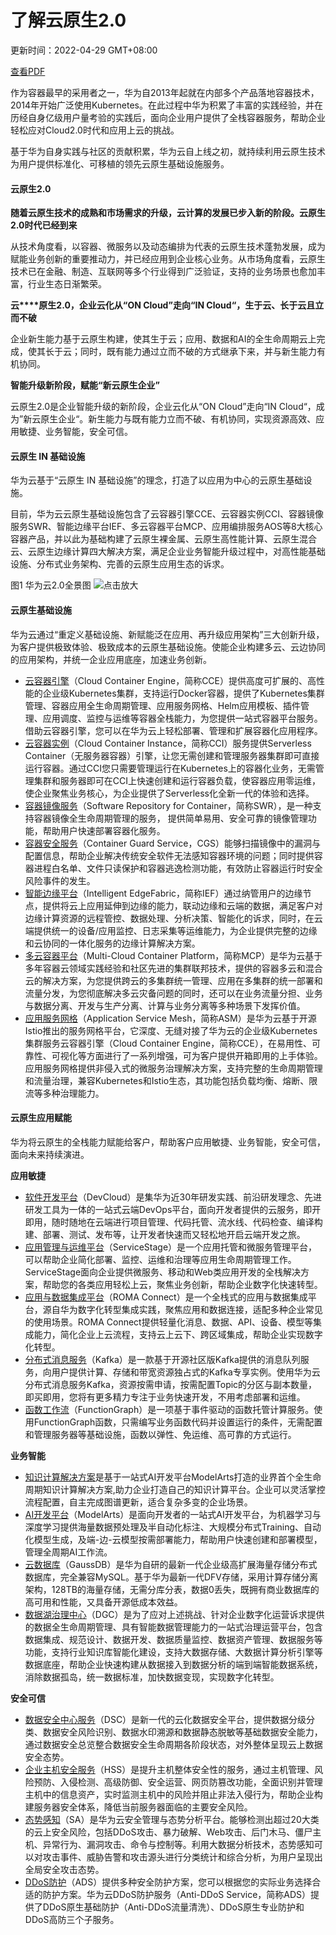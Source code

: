 # 了解云原生2.0

更新时间：2022-04-29 GMT+08:00

[查看PDF](https://support.huaweicloud.com/productdesc-cce/cce-productdesc.pdf)

作为容器最早的采用者之一，华为自2013年起就在内部多个产品落地容器技术，2014年开始广泛使用Kubernetes。在此过程中华为积累了丰富的实践经验，并在历经自身亿级用户量考验的实践后，面向企业用户提供了全栈容器服务，帮助企业轻松应对Cloud2.0时代和应用上云的挑战。

基于华为自身实践与社区的贡献积累，华为云自上线之初，就持续利用云原生技术为用户提供标准化、可移植的领先云原生基础设施服务。

#### 云原生2.0

**随着云原生技术的成熟和市场需求的升级，云计算的发展已步入新的阶段。云原生2.0时代已经到来**

从技术角度看，以容器、微服务以及动态编排为代表的云原生技术蓬勃发展，成为赋能业务创新的重要推动力，并已经应用到企业核心业务。从市场角度看，云原生技术已在金融、制造、互联网等多个行业得到广泛验证，支持的业务场景也愈加丰富，行业生态日渐繁荣。

**云****原生2.0，企业云化从“ON Cloud”走向“IN Cloud“，生于云、长于云且立而不破**

企业新生能力基于云原生构建，使其生于云；应用、数据和AI的全生命周期云上完成，使其长于云；同时，既有能力通过立而不破的方式继承下来，并与新生能力有机协同。

**智能升级新阶段，赋能“新云原生企业”**

云原生2.0是企业智能升级的新阶段，企业云化从“ON Cloud”走向“IN Cloud“，成为”新云原生企业“。新生能力与既有能力立而不破、有机协同，实现资源高效、应用敏捷、业务智能，安全可信。

#### 云原生 IN 基础设施

华为云基于“云原生 IN 基础设施”的理念，打造了以应用为中心的云原生基础设施。

目前，华为云云原生基础设施包含了云容器引擎CCE、云容器实例CCI、容器镜像服务SWR、智能边缘平台IEF、多云容器平台MCP、应用编排服务AOS等8大核心容器产品，并以此为基础构建了云原生裸金属、云原生高性能计算、云原生混合云、云原生边缘计算四大解决方案，满足企业业务智能升级过程中，对高性能基础设施、分布式业务架构、完善的云原生应用生态的诉求。

图1 华为云2.0全景图
![点击放大](https://support.huaweicloud.com/productdesc-cce/zh-cn_image_0000001127367963.png)

#### 云原生基础设施

华为云通过“重定义基础设施、新赋能泛在应用、再升级应用架构”三大创新升级，为客户提供极致体验、极致成本的云原生基础设施。使能企业构建多云、云边协同的应用架构，并统一企业应用底座，加速业务创新。

- [云容器引擎](https://support.huaweicloud.com/cce/index.html)（Cloud Container Engine，简称CCE）提供高度可扩展的、高性能的企业级Kubernetes集群，支持运行Docker容器，提供了Kubernetes集群管理、容器应用全生命周期管理、应用服务网格、Helm应用模板、插件管理、应用调度、监控与运维等容器全栈能力，为您提供一站式容器平台服务。借助云容器引擎，您可以在华为云上轻松部署、管理和扩展容器化应用程序。
- [云容器实例](https://support.huaweicloud.com/cci/index.html)（Cloud Container Instance，简称CCI）服务提供Serverless Container（无服务器容器）引擎，让您无需创建和管理服务器集群即可直接运行容器。通过CCI您只需要管理运行在Kubernetes上的容器化业务，无需管理集群和服务器即可在CCI上快速创建和运行容器负载，使容器应用零运维，使企业聚焦业务核心，为企业提供了Serverless化全新一代的体验和选择。
- [容器镜像服务](https://support.huaweicloud.com/swr/index.html)（Software Repository for Container，简称SWR），是一种支持容器镜像全生命周期管理的服务， 提供简单易用、安全可靠的镜像管理功能，帮助用户快速部署容器化服务。
- [容器安全服务](https://support.huaweicloud.com/cgs/)（Container Guard Service，CGS）能够扫描镜像中的漏洞与配置信息，帮助企业解决传统安全软件无法感知容器环境的问题；同时提供容器进程白名单、文件只读保护和容器逃逸检测功能，有效防止容器运行时安全风险事件的发生。
- [智能边缘平台](https://support.huaweicloud.com/ief/index.html)（Intelligent EdgeFabric，简称IEF）通过纳管用户的边缘节点，提供将云上应用延伸到边缘的能力，联动边缘和云端的数据，满足客户对边缘计算资源的远程管控、数据处理、分析决策、智能化的诉求，同时，在云端提供统一的设备/应用监控、日志采集等运维能力，为企业提供完整的边缘和云协同的一体化服务的边缘计算解决方案。
- [多云容器平台](https://support.huaweicloud.com/productdesc-mcp/mcp_productdesc_0001.html)（Multi-Cloud Container Platform，简称MCP）是华为云基于多年容器云领域实践经验和社区先进的集群联邦技术，提供的容器多云和混合云的解决方案，为您提供跨云的多集群统一管理、应用在多集群的统一部署和流量分发，为您彻底解决多云灾备问题的同时，还可以在业务流量分担、业务与数据分离、开发与生产分离、计算与业务分离等多种场景下发挥价值。
- [应用服务网格](https://support.huaweicloud.com/productdesc-asm/asm_productdesc_0001.html)（Application Service Mesh，简称ASM）是华为云基于开源Istio推出的服务网格平台，它深度、无缝对接了华为云的企业级Kubernetes集群服务云容器引擎（Cloud Container Engine，简称CCE），在易用性、可靠性、可视化等方面进行了一系列增强，可为客户提供开箱即用的上手体验。 应用服务网格提供非侵入式的微服务治理解决方案，支持完整的生命周期管理和流量治理，兼容Kubernetes和Istio生态，其功能包括负载均衡、熔断、限流等多种治理能力。

#### 云原生应用赋能

华为将云原生的全栈能力赋能给客户，帮助客户应用敏捷、业务智能，安全可信，面向未来持续演进。

**应用敏捷**

- [软件开发平台](https://support.huaweicloud.com/devcloud/)（DevCloud）是集华为近30年研发实践、前沿研发理念、先进研发工具为一体的一站式云端DevOps平台，面向开发者提供的云服务，即开即用，随时随地在云端进行项目管理、代码托管、流水线、代码检查、编译构建、部署、测试、发布等，让开发者快速而又轻松地开启云端开发之旅。
- [应用管理与运维平台](https://support.huaweicloud.com/servicestage/index.html)（ServiceStage）是一个应用托管和微服务管理平台，可以帮助企业简化部署、监控、运维和治理等应用生命周期管理工作。ServiceStage面向企业提供微服务、移动和Web类应用开发的全栈解决方案，帮助您的各类应用轻松上云，聚焦业务创新，帮助企业数字化快速转型。
- [应用与数据集成平台](https://support.huaweicloud.com/roma/)（ROMA Connect）是一个全栈式的应用与数据集成平台，源自华为数字化转型集成实践，聚焦应用和数据连接，适配多种企业常见的使用场景。ROMA Connect提供轻量化消息、数据、API、设备、模型等集成能力，简化企业上云流程，支持云上云下、跨区域集成，帮助企业实现数字化转型。
- [分布式消息服务](https://support.huaweicloud.com/kafka/)（Kafka）是一款基于开源社区版Kafka提供的消息队列服务，向用户提供计算、存储和带宽资源独占式的Kafka专享实例。使用华为云分布式消息服务Kafka，资源按需申请，按需配置Topic的分区与副本数量，即买即用，您将有更多精力专注于业务快速开发，不用考虑部署和运维。
- [函数工作流](https://support.huaweicloud.com/functiongraph/)（FunctionGraph）是一项基于事件驱动的函数托管计算服务。使用FunctionGraph函数，只需编写业务函数代码并设置运行的条件，无需配置和管理服务器等基础设施，函数以弹性、免运维、高可靠的方式运行。

**业务智能**

- [知识计算解决方案](https://www.huaweicloud.com/solution/ei/kaas.html)是基于一站式AI开发平台ModelArts打造的业界首个全生命周期知识计算解决方案,助力企业打造自己的知识计算平台。企业可以灵活掌控流程配置，自主完成图谱更新，适合复杂多变的企业场景。
- [AI开发平台](https://support.huaweicloud.com/modelarts/)（ModelArts）是面向开发者的一站式AI开发平台，为机器学习与深度学习提供海量数据预处理及半自动化标注、大规模分布式Training、自动化模型生成，及端-边-云模型按需部署能力，帮助用户快速创建和部署模型，管理全周期AI工作流。
- [云数据库](https://support.huaweicloud.com/gaussdb/)（GaussDB）是华为自研的最新一代企业级高扩展海量存储分布式数据库，完全兼容MySQL。基于华为最新一代DFV存储，采用计算存储分离架构，128TB的海量存储，无需分库分表，数据0丢失，既拥有商业数据库的高可用和性能，又具备开源低成本效益。
- [数据湖治理中心](https://support.huaweicloud.com/dgc/)（DGC）是为了应对上述挑战、针对企业数字化运营诉求提供的数据全生命周期管理、具有智能数据管理能力的一站式治理运营平台，包含数据集成、规范设计、数据开发、数据质量监控、数据资产管理、数据服务等功能，支持行业知识库智能化建设，支持大数据存储、大数据计算分析引擎等数据底座，帮助企业快速构建从数据接入到数据分析的端到端智能数据系统，消除数据孤岛，统一数据标准，加快数据变现，实现数字化转型。

**安全可信**

- [数据安全中心服务](https://support.huaweicloud.com/dsc/)（DSC）是新一代的云化数据安全平台，提供数据分级分类、数据安全风险识别、数据水印溯源和数据静态脱敏等基础数据安全能力，通过数据安全总览整合数据安全生命周期各阶段状态，对外整体呈现云上数据安全态势。
- [企业主机安全服务](https://support.huaweicloud.com/hss/)（HSS）是提升主机整体安全性的服务，通过主机管理、风险预防、入侵检测、高级防御、安全运营、网页防篡改功能，全面识别并管理主机中的信息资产，实时监测主机中的风险并阻止非法入侵行为，帮助企业构建服务器安全体系，降低当前服务器面临的主要安全风险。
- [态势感知](https://support.huaweicloud.com/sa/)（SA）是华为云安全管理与态势分析平台。能够检测出超过20大类的云上安全风险，包括DDoS攻击、暴力破解、Web攻击、后门木马、僵尸主机、异常行为、漏洞攻击、命令与控制等。利用大数据分析技术，态势感知可以对攻击事件、威胁告警和攻击源头进行分类统计和综合分析，为用户呈现出全局安全攻击态势。
- [DDoS防护](https://support.huaweicloud.com/productdesc-ads/ads_01_0001.html)（ADS）提供多种安全防护方案，您可以根据您的实际业务选择合适的防护方案。华为云DDoS防护服务（Anti-DDoS Service，简称ADS）提供了DDoS原生基础防护（Anti-DDoS流量清洗）、DDoS原生专业防护和DDoS高防三个子服务。